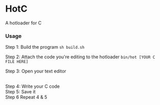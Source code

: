 # HotC
A hotloader for C

### Usage
Step 1: Build the program
```sh build.sh```

Step 2: Attach the code you're editing to the hotloader
```bin/hot [YOUR C FILE HERE]```

Step 3: Open your text editor

<br>Step 4: Write your C code
<br>Step 5: Save it
<br>Step 6 Repeat 4 & 5
